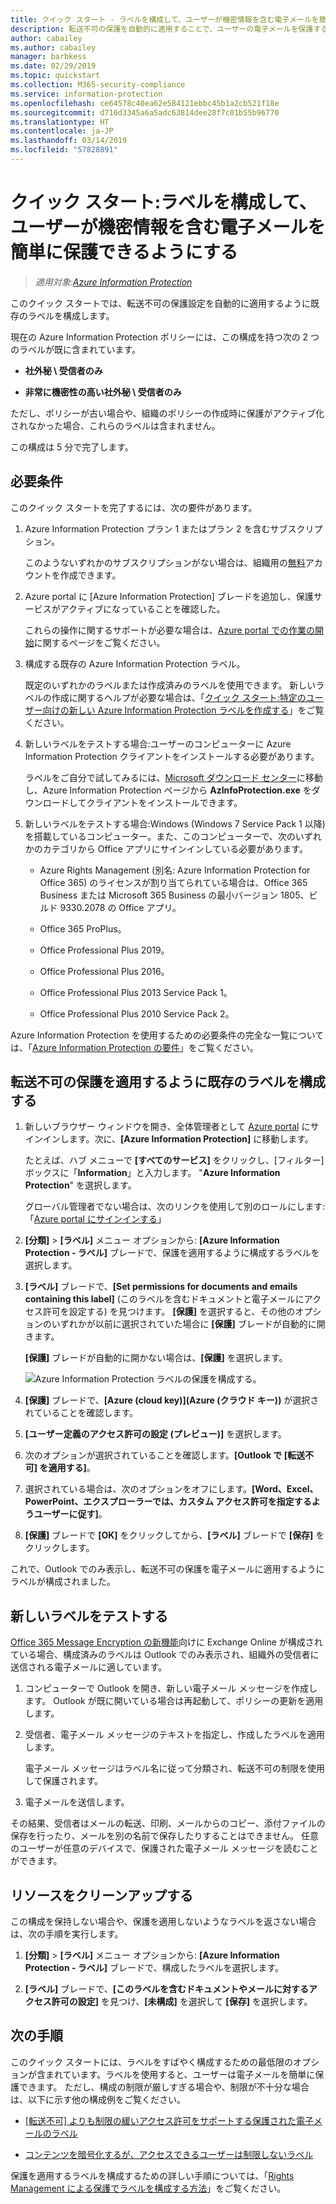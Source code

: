 ```yaml
---
title: クイック スタート - ラベルを構成して、ユーザーが機密情報を含む電子メールを簡単に保護できるようにする - AIP
description: 転送不可の保護を自動的に適用することで、ユーザーの電子メールを保護するラベルを構成します。
author: cabailey
ms.author: cabailey
manager: barbkess
ms.date: 02/29/2019
ms.topic: quickstart
ms.collection: M365-security-compliance
ms.service: information-protection
ms.openlocfilehash: ce64578c40ea62e584121ebbc45b1a2cb521f18e
ms.sourcegitcommit: d716d3345a6a5adc63814dee28f7c01b55b96770
ms.translationtype: HT
ms.contentlocale: ja-JP
ms.lasthandoff: 03/14/2019
ms.locfileid: "57828891"
---
```

# <a name="quickstart-configure-a-label-for-users-to-easily-protect-emails-that-contain-sensitive-information"></a>クイック スタート:ラベルを構成して、ユーザーが機密情報を含む電子メールを簡単に保護できるようにする

>*適用対象:[Azure Information Protection](https://azure.microsoft.com/pricing/details/information-protection)*

このクイック スタートでは、転送不可の保護設定を自動的に適用するように既存のラベルを構成します。

現在の Azure Information Protection ポリシーには、この構成を持つ次の 2 つのラベルが既に含まれています。

- **社外秘 \ 受信者のみ**

- **非常に機密性の高い社外秘 \ 受信者のみ**

ただし、ポリシーが古い場合や、組織のポリシーの作成時に保護がアクティブ化されなかった場合、これらのラベルは含まれません。 

この構成は 5 分で完了します。

## <a name="prerequisites"></a>必要条件

このクイック スタートを完了するには、次の要件があります。

1. Azure Information Protection プラン 1 またはプラン 2 を含むサブスクリプション。
    
    このようないずれかのサブスクリプションがない場合は、組織用の[無料](https://admin.microsoft.com/Signup/Signup.aspx?OfferId=87dd2714-d452-48a0-a809-d2f58c4f68b7)アカウントを作成できます。

2. Azure portal に [Azure Information Protection] ブレードを追加し、保護サービスがアクティブになっていることを確認した。

    これらの操作に関するサポートが必要な場合は、[Azure portal での作業の開始](quickstart-viewpolicy.md)に関するページをご覧ください。

3. 構成する既存の Azure Information Protection ラベル。 
    
    既定のいずれかのラベルまたは作成済みのラベルを使用できます。 新しいラベルの作成に関するヘルプが必要な場合は、「[クイック スタート:特定のユーザー向けの新しい Azure Information Protection ラベルを作成する](quickstart-label-specificusers.md)」をご覧ください。

4. 新しいラベルをテストする場合:ユーザーのコンピューターに Azure Information Protection クライアントをインストールする必要があります。 
    
    ラベルをご自分で試してみるには、[Microsoft ダウンロード センター](https://www.microsoft.com/en-us/download/details.aspx?id=53018)に移動し、Azure Information Protection ページから **AzInfoProtection.exe** をダウンロードしてクライアントをインストールできます。

5. 新しいラベルをテストする場合:Windows (Windows 7 Service Pack 1 以降) を搭載しているコンピューター。また、このコンピューターで、次のいずれかのカテゴリから Office アプリにサインインしている必要があります。
    
    - Azure Rights Management (別名: Azure Information Protection for Office 365) のライセンスが割り当てられている場合は、Office 365 Business または Microsoft 365 Business の最小バージョン 1805、ビルド 9330.2078 の Office アプリ。
    
    - Office 365 ProPlus。
    
    - Office Professional Plus 2019。
    
    - Office Professional Plus 2016。
    
    - Office Professional Plus 2013 Service Pack 1。
    
    - Office Professional Plus 2010 Service Pack 2。

Azure Information Protection を使用するための必要条件の完全な一覧については、「[Azure Information Protection の要件](requirements.md)」をご覧ください。

## <a name="configure-an-existing-label-to-apply-the-do-not-forward-protection"></a>転送不可の保護を適用するように既存のラベルを構成する

1. 新しいブラウザー ウィンドウを開き、全体管理者として [Azure portal](https://portal.azure.com) にサインインします。次に、**[Azure Information Protection]** に移動します。 
    
    たとえば、ハブ メニューで **[すべてのサービス]** をクリックし、[フィルター] ボックスに「**Information**」と入力します。 "**Azure Information Protection**" を選択します。
    
    グローバル管理者でない場合は、次のリンクを使用して別のロールにします:「[Azure portal にサインインする](configure-policy.md#signing-in-to-the-azure-portal)」

2. **[分類]** > **[ラベル]** メニュー オプションから: **[Azure Information Protection - ラベル]** ブレードで、保護を適用するように構成するラベルを選択します。 

3. **[ラベル]** ブレードで、**[Set permissions for documents and emails containing this label]** (このラベルを含むドキュメントと電子メールにアクセス許可を設定する) を見つけます。 **[保護]** を選択すると、その他のオプションのいずれかが以前に選択されていた場合に **[保護]** ブレードが自動的に開きます。 
    
    **[保護]** ブレードが自動的に開かない場合は、**[保護]** を選択します。
    
    ![Azure Information Protection ラベルの保護を構成する](./media/info-protect-protection-bar-configured.png)。

4. **[保護]** ブレードで、**[Azure (cloud key)]\(Azure (クラウド キー)\)** が選択されていることを確認します。
    
5. **[ユーザー定義のアクセス許可の設定 (プレビュー)]** を選択します。

6. 次のオプションが選択されていることを確認します。**[Outlook で [転送不可] を適用する]**。

7. 選択されている場合は、次のオプションをオフにします。**[Word、Excel、PowerPoint、エクスプローラーでは、カスタム アクセス許可を指定するようユーザーに促す]**。

8. **[保護]** ブレードで **[OK]** をクリックしてから、**[ラベル]** ブレードで **[保存]** をクリックします。

これで、Outlook でのみ表示し、転送不可の保護を電子メールに適用するようにラベルが構成されました。

## <a name="test-your-new-label"></a>新しいラベルをテストする

[Office 365 Message Encryption の新機能](https://support.office.com/article/7ff0c040-b25c-4378-9904-b1b50210d00e)向けに Exchange Online が構成されている場合、構成済みのラベルは Outlook でのみ表示され、組織外の受信者に送信される電子メールに適しています。

1. コンピューターで Outlook を開き、新しい電子メール メッセージを作成します。 Outlook が既に開いている場合は再起動して、ポリシーの更新を適用します。

2. 受信者、電子メール メッセージのテキストを指定し、作成したラベルを適用します。 
    
    電子メール メッセージはラベル名に従って分類され、転送不可の制限を使用して保護されます。

3. 電子メールを送信します。 

その結果、受信者はメールの転送、印刷、メールからのコピー、添付ファイルの保存を行ったり、メールを別の名前で保存したりすることはできません。 任意のユーザーが任意のデバイスで、保護された電子メール メッセージを読むことができます。

## <a name="clean-up-resources"></a>リソースをクリーンアップする

この構成を保持しない場合や、保護を適用しないようなラベルを返さない場合は、次の手順を実行します。

1. **[分類]** > **[ラベル]** メニュー オプションから: **[Azure Information Protection - ラベル]** ブレードで、構成したラベルを選択します。 

3. **[ラベル]** ブレードで、**[このラベルを含むドキュメントやメールに対するアクセス許可の設定]** を見つけ、**[未構成]** を選択して **[保存]** を選択します。

## <a name="next-steps"></a>次の手順

このクイック スタートには、ラベルをすばやく構成するための最低限のオプションが含まれています。ラベルを使用すると、ユーザーは電子メールを簡単に保護できます。 ただし、構成の制限が厳しすぎる場合や、制限が不十分な場合は、以下に示す他の構成例をご覧ください。

- [[転送不可] よりも制限の緩いアクセス許可をサポートする保護された電子メールのラベル](configure-policy-protection.md#example-4-label-for-protected-email-that-supports-less-restrictive-permissions-than-do-not-forward)

- [コンテンツを暗号化するが、アクセスできるユーザーは制限しないラベル](configure-policy-protection.md#example-5-label-that-encrypts-content-but-doesnt-restrict-who-can-access-it)

保護を適用するラベルを構成するための詳しい手順については、「[Rights Management による保護でラベルを構成する方法](configure-policy-protection.md)」をご覧ください。 
